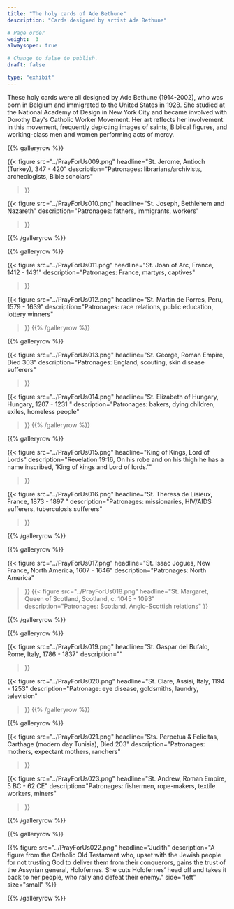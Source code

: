 ```yaml
---
title: "The holy cards of Ade Bethune"
description: "Cards designed by artist Ade Bethune"

# Page order
weight:  3
alwaysopen: true

# Change to false to publish.
draft: false

type: "exhibit"
---
```

These holy cards were all designed by Ade Bethune (1914-2002), who was born in Belgium and immigrated to the United States in 1928. She studied at the National Academy of Design in New York City and became involved with Dorothy Day's Catholic Worker Movement. Her art reflects her involvement in this movement, frequently depicting images of saints, Biblical figures, and working-class men and women performing acts of mercy.

{{% galleryrow %}}

{{< figure src="../PrayForUs009.png"
           headline="St. Jerome, Antioch (Turkey), 347 - 420"
           description="Patronages: librarians/archivists, archeologists, Bible scholars"

>}}

{{< figure src="../PrayForUs010.png"
           headline="St. Joseph, Bethlehem and Nazareth"
           description="Patronages: fathers, immigrants, workers"
>}}



{{% /galleryrow %}}

{{% galleryrow %}}

{{< figure src="../PrayForUs011.png"
           headline="St. Joan of Arc, France, 1412 - 1431"
           description="Patronages: France, martyrs, captives"
>}}

{{< figure src="../PrayForUs012.png"
           headline="St. Martin de Porres, Peru, 1579 - 1639"
           description="Patronages: race relations, public education, lottery winners"
>}}
{{% /galleryrow %}}

{{% galleryrow %}}

{{< figure src="../PrayForUs013.png"
           headline="St. George, Roman Empire, Died 303"
           description="Patronages: England, scouting, skin disease sufferers"
>}}

{{< figure src="../PrayForUs014.png"
           headline="St. Elizabeth of Hungary, Hungary, 1207 - 1231	"
           description="Patronages: bakers, dying children, exiles, homeless people"
>}}
{{% /galleryrow %}}

{{% galleryrow %}}

{{< figure src="../PrayForUs015.png"
           headline="King of Kings, Lord of Lords"
           description="Revelation 19:16, On his robe and on his thigh he has a name inscribed, 'King of kings and Lord of lords.'"
>}}

{{< figure src="../PrayForUs016.png"
           headline="St. Theresa de Lisieux, France, 1873 - 1897	"
           description="Patronages: missionaries, HIV/AIDS sufferers, tuberculosis sufferers"
>}}


{{% /galleryrow %}}

{{% galleryrow %}}

{{< figure src="../PrayForUs017.png"
           headline="St. Isaac Jogues, New France, North America, 1607 - 1646"
           description="Patronages: North America"
>}}
{{< figure src="../PrayForUs018.png"
           headline="St. Margaret, Queen of Scotland, Scotland, c. 1045 - 1093"
           description="Patronages: Scotland,  Anglo-Scottish relations"
>}}

{{% /galleryrow %}}

{{% galleryrow %}}

{{< figure src="../PrayForUs019.png"
           headline="St. Gaspar del Bufalo, Rome, Italy, 1786 - 1837"
           description=""
>}}

{{< figure src="../PrayForUs020.png"
           headline="St. Clare, Assisi, Italy, 1194 - 1253"
           description="Patronage: eye disease, goldsmiths, laundry, television"
>}}
{{% /galleryrow %}}

{{% galleryrow %}}

{{< figure src="../PrayForUs021.png"
           headline="Sts. Perpetua & Felicitas, Carthage (modern day Tunisia), Died 203"
           description="Patronages: mothers, expectant mothers, ranchers"
>}}

{{< figure src="../PrayForUs023.png"
           headline="St. Andrew, Roman Empire, 5 BC - 62 CE"
           description="Patronages: fishermen, rope-makers, textile workers, miners"
>}}

{{% /galleryrow %}}

{{% galleryrow %}}

{{% figure src="../PrayForUs022.png" headline="Judith"
description="A figure from the Catholic Old Testament who, upset with the Jewish people for not trusting God to deliver them from their conquerors, gains the trust of the Assyrian general, Holofernes. She cuts Holofernes’ head off and takes it back to her people, who rally and defeat their enemy." side="left" size="small" %}}

{{% /galleryrow %}}
